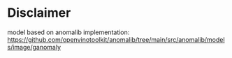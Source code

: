 # Disclaimer
model based on anomalib implementation:  https://github.com/openvinotoolkit/anomalib/tree/main/src/anomalib/models/image/ganomaly